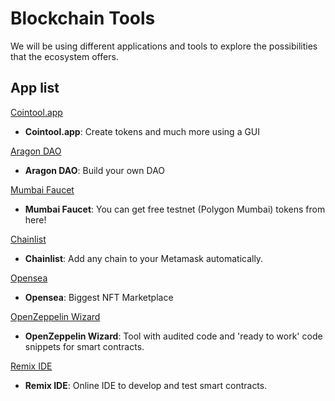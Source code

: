 # Blockchain Tools

We will be using different applications and tools to explore the possibilities that the ecosystem offers.

## App list

[Cointool.app](https://cointool.app/)
* **Cointool.app**: Create tokens and much more using a GUI

[Aragon DAO](https://aragon.org/)
* **Aragon DAO**: Build your own DAO

[Mumbai Faucet](https://mumbaifaucet.com/)
* **Mumbai Faucet**: You can get free testnet (Polygon Mumbai) tokens from here!

[Chainlist](https://chainlist.org/)
* **Chainlist**: Add any chain to your Metamask automatically.

[Opensea](https://opensea.io/es)
* **Opensea**: Biggest NFT Marketplace

[OpenZeppelin Wizard](https://wizard.openzeppelin.com/)
* **OpenZeppelin Wizard**: Tool with audited code and 'ready to work' code snippets for smart contracts.

[Remix IDE](https://remix.ethereum.org/)
* **Remix IDE**: Online IDE to develop and test smart contracts.

